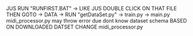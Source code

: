 JUS RUN "RUNFIRST.BAT" -> LIKE JUS DOUBLE CLICK ON THAT FILE
THEN GOTO -> DATA ->  RUN "getDataSet.py" -> train.py ->  main.py
midi_processor.py may throw error due dont know dataset schema BASED ON DOWNLOADED DATSET CHANGE midi_processor.py  
